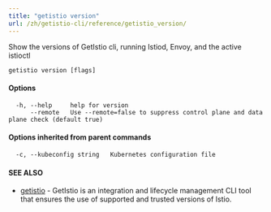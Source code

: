 ```yaml
---
title: "getistio version"
url: /zh/getistio-cli/reference/getistio_version/
---
```


Show the versions of GetIstio cli, running Istiod, Envoy, and the active istioctl

```
getistio version [flags]
```

#### Options

```
  -h, --help     help for version
      --remote   Use --remote=false to suppress control plane and data plane check (default true)
```

#### Options inherited from parent commands

```
  -c, --kubeconfig string   Kubernetes configuration file
```

#### SEE ALSO

* [getistio](/zh/getistio-cli/reference/getistio/)	 - GetIstio is an integration and lifecycle management CLI tool that ensures the use of supported and trusted versions of Istio.


